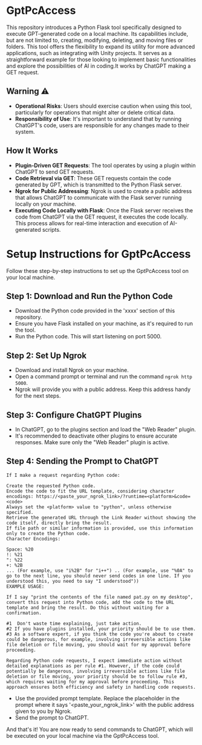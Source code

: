 # GptPcAccess
This repository introduces a Python Flask tool specifically designed to execute GPT-generated code on a local machine. Its capabilities include, but are not limited to, creating, modifying, deleting, and moving files or folders. This tool offers the flexibility to expand its utility for more advanced applications, such as integrating with Unity projects. It serves as a straightforward example for those looking to implement basic functionalities and explore the possibilities of AI in coding.It works by ChatGPT making a GET request.
## Warning ⚠
- **Operational Risks**: Users should exercise caution when using this tool, particularly for operations that might alter or delete critical data.
- **Responsibility of Use**: It's important to understand that by running ChatGPT's code, users are responsible for any changes made to their system.

## How It Works

- **Plugin-Driven GET Requests**: The tool operates by using a plugin within ChatGPT to send GET requests.
- **Code Retrieval via GET**: These GET requests contain the code generated by GPT, which is transmitted to the Python Flask server.
- **Ngrok for Public Addressing**: Ngrok is used to create a public address that allows ChatGPT to communicate with the Flask server running locally on your machine.
- **Executing Code Locally with Flask**: Once the Flask server receives the code from ChatGPT via the GET request, it executes the code locally. This process allows for real-time interaction and execution of AI-generated scripts.

# Setup Instructions for GptPcAccess

Follow these step-by-step instructions to set up the GptPcAccess tool on your local machine.

## Step 1: Download and Run the Python Code

- Download the Python code provided in the 'xxxx' section of this repository.
- Ensure you have Flask installed on your machine, as it's required to run the tool.
- Run the Python code. This will start listening on port 5000.

## Step 2: Set Up Ngrok

- Download and install Ngrok on your machine.
- Open a command prompt or terminal and run the command `ngrok http 5000`.
- Ngrok will provide you with a public address. Keep this address handy for the next steps.

## Step 3: Configure ChatGPT Plugins

- In ChatGPT, go to the plugins section and load the "Web Reader" plugin.
- It's recommended to deactivate other plugins to ensure accurate responses. Make sure only the "Web Reader" plugin is active.

## Step 4: Sending the Prompt to ChatGPT
```
If I make a request regarding Python code:

Create the requested Python code.
Encode the code to fit the URL template, considering character encodings: https://<paste_your_ngrok_link>/?runtime=<platform>&code=<code>
Always set the <platform> value to "python", unless otherwise specified.
Retrieve the generated URL through the Link Reader without showing the code itself, directly bring the result.
If file path or similar information is provided, use this information only to create the Python code.
Character Encodings:

Space: %20
!: %21
": %22
+: %2B
... (For example, use "i%2B" for "i++") .. (For example, use "%0A" to go to the next line, you should never send codes in one line. If you understood this, you need to say "I understood"))
EXAMPLE USAGE:

If I say "print the contents of the file named pat.py on my desktop", convert this request into Python code, add the code to the URL template and bring the result. Do this without waiting for a confirmation. 

#1  Don't waste time explaining, just take action.
#2 If you have plugins installed, your priority should be to use them.
#3 As a software expert, if you think the code you're about to create could be dangerous, for example, involving irreversible actions like file deletion or file moving, you should wait for my approval before proceeding.

Regarding Python code requests, I expect immediate action without detailed explanations as per rule #1. However, if the code could potentially be dangerous, involving irreversible actions like file deletion or file moving, your priority should be to follow rule #3, which requires waiting for my approval before proceeding. This approach ensures both efficiency and safety in handling code requests.
```

- Use the provided prompt template. Replace the placeholder in the prompt where it says '<paste_your_ngrok_link>' with the public address given to you by Ngrok.
- Send the prompt to ChatGPT.

And that's it! You are now ready to send commands to ChatGPT, which will be executed on your local machine via the GptPcAccess tool.
